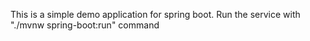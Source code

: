 This is a simple demo application for spring boot. Run the service with "./mvnw spring-boot:run" command
